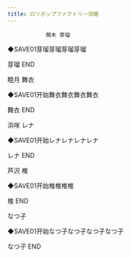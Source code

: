 ```yaml
---
title: ロリポップファクトリー攻略
---
```


                萌木 芽瑠

◆SAVE01芽瑠芽瑠芽瑠芽瑠

芽瑠 END

睦月 舞衣

◆SAVE01开始舞衣舞衣舞衣舞衣

舞衣 END

浜咲 レナ

◆SAVE01开始レナレナレナレナ

レナ END

芦沢 椎

◆SAVE01开始椎椎椎椎

椎 END

なつ子

◆SAVE01开始なつ子なつ子なつ子なつ子

なつ子 END
              
